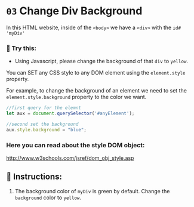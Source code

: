 # `03` Change Div Background

In this HTML website, inside of the `<body>` we have a `<div>` with the `id# 'myDiv' `

### 📝 Try this:

- Using Javascript, please change the background of that `div` to `yellow`.

You can SET any CSS style to any DOM element using the `element.style` property. 

For example, to change the background of an element we need to set the `element.style.background` property to the color we want.

```js
//first query for the elemnt
let aux = document.querySelector('#anyElement');

//second set the background
aux.style.background = "blue";
```

### Here you can read about the style DOM object: 

http://www.w3schools.com/jsref/dom_obj_style.asp

## 📝 Instructions:

1. The background color of `myDiv` is green by default. Change the `background` color to `yellow`.